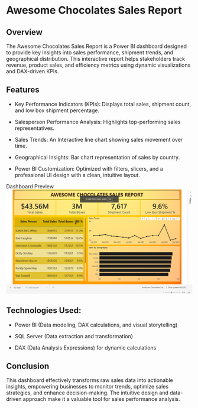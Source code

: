 # Awesome Chocolates Sales Report

## Overview

The Awesome Chocolates Sales Report is a Power BI dashboard designed to provide key insights into sales performance, shipment trends, and geographical distribution. This interactive report helps stakeholders track revenue, product sales, and efficiency metrics using dynamic visualizations and DAX-driven KPIs.

## Features

* Key Performance Indicators (KPIs): Displays total sales, shipment count, and low box shipment percentage.

* Salesperson Performance Analysis: Highlights top-performing sales representatives.

* Sales Trends: An Interactive line chart showing sales movement over time.

* Geographical Insights: Bar chart representation of sales by country.

* Power BI Customization: Optimized with filters, slicers, and a professional UI design with a clean, intuitive layout.

Dashboard Preview
![Dashboard Preview](https://github.com/Anurag-kumar-Molankala/Awesome-Chocolates-Sales-Report/blob/main/Awesome%20Chocolates%20Project-05/Awesome%20Chocolates.png)
## Technologies Used:

* Power BI (Data modeling, DAX calculations, and visual storytelling)

* SQL Server (Data extraction and transformation)

* DAX (Data Analysis Expressions) for dynamic calculations

## Conclusion
 
This dashboard effectively transforms raw sales data into actionable insights, empowering businesses to monitor trends, optimize sales strategies, and enhance decision-making. The intuitive design and data-driven approach make it a valuable tool for sales performance analysis.
